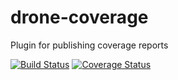 # drone-coverage
Plugin for publishing coverage reports

[![Build Status](http://beta.drone.io/api/badges/drone-plugins/drone-coverage/status.svg)](http://beta.drone.io/drone-plugins/drone-coverage)
[![Coverage Status](https://coverage.drone.io/badges/drone-plugins/drone-coverage/coverage.svg)](https://coverage.drone.io/drone-plugins/drone-coverage)
